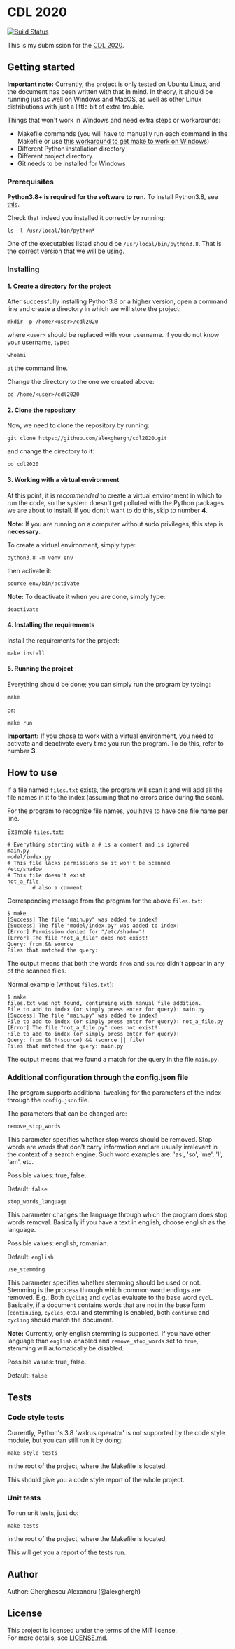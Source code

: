 # CDL 2020

[![Build Status](https://travis-ci.com/alexghergh/cdl2020.svg?branch=master)](https://travis-ci.com/alexghergh/cdl2020)

This is my submission for the [CDL 2020](https://cdl.rosedu.org/).

## Getting started

**Important note:** Currently, the project is only tested on Ubuntu Linux, and the document has been written with that in mind. In theory, it should be running just as well on Windows and MacOS, as well as other Linux distributions with just a little bit of extra trouble.

Things that won't work in Windows and need extra steps or workarounds:  
- Makefile commands (you will have to manually run each command in the Makefile or use [this workaround to get make to work on Windows](https://stackoverflow.com/questions/32127524/how-to-install-and-use-make-in-windows))  
- Different Python installation directory  
- Different project directory  
- Git needs to be installed for Windows

### Prerequisites

**Python3.8+ is required for the software to run.** To install Python3.8, see [this](https://linuxize.com/post/how-to-install-python-3-8-on-ubuntu-18-04/).

Check that indeed you installed it correctly by running:

`ls -l /usr/local/bin/python*`

One of the executables listed should be `/usr/local/bin/python3.8`. That is the correct version that we will be using.

### Installing

#### 1. Create a directory for the project

After successfully installing Python3.8 or a higher version, open a command line and create a directory in which we will store the project:

`mkdir -p /home/<user>/cdl2020`

where `<user>` should be replaced with your username. If you do not know your username, type:

`whoami`

at the command line.

Change the directory to the one we created above:

`cd /home/<user>/cdl2020`

#### 2. Clone the repository

Now, we need to clone the repository by running:

`git clone https://github.com/alexghergh/cdl2020.git`

and change the directory to it:

`cd cdl2020`

#### 3. Working with a virtual environment

At this point, it is _recommended_ to create a virtual environment in which to run the code, so the system doesn't get polluted with the Python packages we are about to install. If you dont't want to do this, skip to number **4**.

**Note:** If you are running on a computer without sudo privileges, this step is **necessary**.

To create a virtual environment, simply type:

`python3.8 -m venv env`

then activate it:

`source env/bin/activate`

**Note:** To deactivate it when you are done, simply type:

`deactivate`

#### 4. Installing the requirements

Install the requirements for the project:

`make install`

#### 5. Running the project

Everything should be done; you can simply run the program by typing:

`make`

or:

`make run`

**Important:** If you chose to work with a virtual environment, you need to activate and deactivate every time you run the program. To do this, refer to number **3**.

## How to use

If a file named `files.txt` exists, the program will scan it and will add all the file names in it to the index (assuming that no errors arise during the scan).

For the program to recognize file names, you have to have one file name per line.

Example `files.txt`:

```
# Everything starting with a # is a comment and is ignored
main.py
model/index.py
# This file lacks permissions so it won't be scanned
/etc/shadow
# This file doesn't exist
not_a_file
        # also a comment
```

Corresponding message from the program for the above `files.txt`:

```
$ make
[Success] The file "main.py" was added to index!
[Success] The file "model/index.py" was added to index!
[Error] Permission denied for "/etc/shadow"!
[Error] The file "not_a_file" does not exist!
Query: from && source
Files that matched the query:
```

The output means that both the words `from` and `source` didn't appear in any of the scanned files.

Normal example (without `files.txt`):

```
$ make
files.txt was not found, continuing with manual file addition.
File to add to index (or simply press enter for query): main.py
[Success] The file "main.py" was added to index!
File to add to index (or simply press enter for query): not_a_file.py
[Error] The file "not_a_file.py" does not exist!
File to add to index (or simply press enter for query): 
Query: from && !(source) && (source || file)
Files that matched the query: main.py
```

The output means that we found a match for the query in the file `main.py`.

### Additional configuration through the config.json file

The program supports additional tweaking for the parameters of the index through the `config.json` file.

The parameters that can be changed are:

`remove_stop_words`

This parameter specifies whether stop words should be removed. Stop words are words that don't carry information and are usually irrelevant in the context of a search engine. Such word examples are: 'as', 'so', 'me', 'I', 'am', etc.

Possible values: true, false.

Default: `false`

`stop_words_language`

This parameter changes the language through which the program does stop words removal. Basically if you have a text in english, choose english as the language.

Possible values: english, romanian.

Default: `english`

`use_stemming`

This parameter specifies whether stemming should be used or not. Stemming is the process through which common word endings are removed. E.g.: Both `cycling` and `cycles` evaluate to the base word `cycl`. Basically, if a document contains words that are not in the base form (`continuing`, `cycles`, etc.) and stemming is enabled, both `continue` and `cycling` should match the document.

**Note:** Currently, only english stemming is supported. If you have other language than `english` enabled and `remove_stop_words` set to `true`, stemming will automatically be disabled.

Possible values: true, false.

Default: `false`

## Tests

### Code style tests

Currently, Python's 3.8 'walrus operator' is not supported by the code style module, but you can still run it by doing:

`make style_tests`

in the root of the project, where the Makefile is located.

This should give you a code style report of the whole project.

### Unit tests

To run unit tests, just do:

`make tests`

in the root of the project, where the Makefile is located.

This will get you a report of the tests run.

## Author

Author: Gherghescu Alexandru (@alexghergh)

## License

This project is licensed under the terms of the MIT license.  
For more details, see [LICENSE.md](LICENSE.md).
